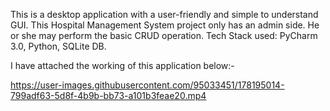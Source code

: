 
This is a desktop application with a user-friendly and simple to understand GUI. This Hospital Management System project only has an admin side. He or she may perform the basic CRUD operation. Tech Stack used: PyCharm 3.0, Python, SQLite DB.

I have attached the working of this application below:-

https://user-images.githubusercontent.com/95033451/178195014-799adf63-5d8f-4b9b-bb73-a101b3feae20.mp4

